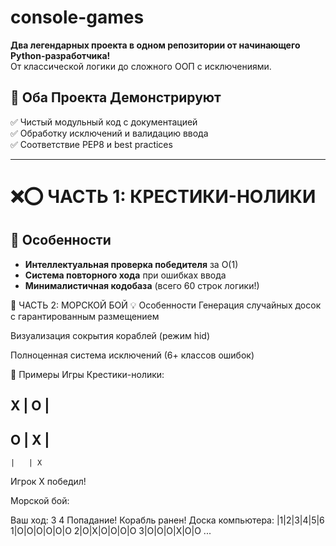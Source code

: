 # console-games
**Два легендарных проекта в одном репозитории от начинающего Python-разработчика!**  
От классической логики до сложного ООП с исключениями. 

## 🌟 Оба Проекта Демонстрируют
✅ Чистый модульный код с документацией  
✅ Обработку исключений и валидацию ввода  
✅ Соответствие PEP8 и best practices  

---

# ❌⭕ ЧАСТЬ 1: КРЕСТИКИ-НОЛИКИ

## 🚀 Особенности
- **Интеллектуальная проверка победителя** за O(1)
- **Система повторного хода** при ошибках ввода
- **Минималистичная кодобаза** (всего 60 строк логики!)


🌊 ЧАСТЬ 2: МОРСКОЙ БОЙ
💡 Особенности
Генерация случайных досок с гарантированным размещением

Визуализация сокрытия кораблей (режим hid)

Полноценная система исключений (6+ классов ошибок)


📌 Примеры Игры
Крестики-нолики:

  X | O |  
----------
  O | X |  
----------
    |   | X
Игрок X победил!

Морской бой:

Ваш ход: 3 4
Попадание! Корабль ранен!
Доска компьютера:
 |1|2|3|4|5|6
1|O|O|O|O|O|O
2|O|X|O|O|O|O
3|O|O|O|X|O|O
...



